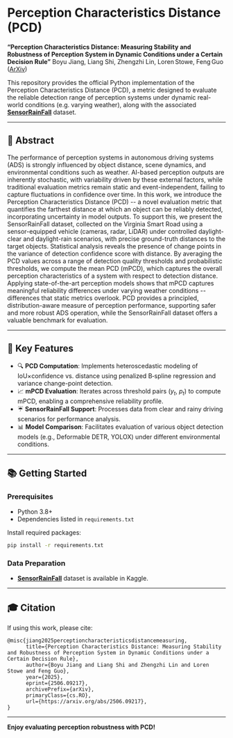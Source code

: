 # Perception Characteristics Distance (PCD)

**“Perception Characteristics Distance: Measuring Stability and Robustness of Perception System in Dynamic Conditions under a Certain Decision Rule”**
Boyu Jiang, Liang Shi, Zhengzhi Lin, Loren Stowe, Feng Guo ([ArXiv][1])

This repository provides the official Python implementation of the Perception Characteristics Distance (PCD), a metric designed to evaluate the reliable detection range of perception systems under dynamic real-world conditions (e.g. varying weather), along with the associated [**SensorRainFall**][2] dataset.

---

## 🚗 Abstract

The performance of perception systems in autonomous driving systems (ADS) is strongly influenced by object distance, scene dynamics, and environmental conditions such as weather. AI-based perception outputs are inherently stochastic, with variability driven by these external factors, while traditional evaluation metrics remain static and event-independent, failing to capture fluctuations in confidence over time. In this work, we introduce the Perception Characteristics Distance (PCD) -- a novel evaluation metric that quantifies the farthest distance at which an object can be reliably detected, incorporating uncertainty in model outputs. To support this, we present the SensorRainFall dataset, collected on the Virginia Smart Road using a sensor-equipped vehicle (cameras, radar, LiDAR) under controlled daylight-clear and daylight-rain scenarios, with precise ground-truth distances to the target objects. Statistical analysis reveals the presence of change points in the variance of detection confidence score with distance. By averaging the PCD values across a range of detection quality thresholds and probabilistic thresholds, we compute the mean PCD (mPCD), which captures the overall perception characteristics of a system with respect to detection distance. Applying state-of-the-art perception models shows that mPCD captures meaningful reliability differences under varying weather conditions -- differences that static metrics overlook. PCD provides a principled, distribution-aware measure of perception performance, supporting safer and more robust ADS operation, while the SensorRainFall dataset offers a valuable benchmark for evaluation. 

---


## 🎯 Key Features

* 🔍 **PCD Computation**: Implements heteroscedastic modeling of IoU×confidence vs. distance using penalized B‑spline regression and variance change-point detection.
* 📈 **mPCD Evaluation**: Iterates across threshold pairs ($y_t$, $p_t$) to compute mPCD, enabling a comprehensive reliability profile.
* ☔ **SensorRainFall Support**: Processes data from clear and rainy driving scenarios for performance analysis.
* 📊 **Model Comparison**: Facilitates evaluation of various object detection models (e.g., Deformable DETR, YOLOX) under different environmental conditions.

---

## 📚 Getting Started

### Prerequisites

* Python 3.8+
* Dependencies listed in `requirements.txt`

Install required packages:

```bash
pip install -r requirements.txt
```

### Data Preparation

* [**SensorRainFall**][2] dataset is available in Kaggle.


---

## 🎓 Citation

If using this work, please cite:

```
@misc{jiang2025perceptioncharacteristicsdistancemeasuring,
      title={Perception Characteristics Distance: Measuring Stability and Robustness of Perception System in Dynamic Conditions under a Certain Decision Rule}, 
      author={Boyu Jiang and Liang Shi and Zhengzhi Lin and Loren Stowe and Feng Guo},
      year={2025},
      eprint={2506.09217},
      archivePrefix={arXiv},
      primaryClass={cs.RO},
      url={https://arxiv.org/abs/2506.09217}, 
}
```

---

**Enjoy evaluating perception robustness with PCD!**

[1]: https://arxiv.org/abs/2506.09217
[2]: https://www.kaggle.com/datasets/datadrivenwheels/sensorrainfall
